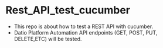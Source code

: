 # Rest_API_test_cucumber
- This repo is about how to test a  REST API with cucumber. 
- Datio Platform Automation API endpoints (GET, POST, PUT, DELETE,ETC) will be tested.

